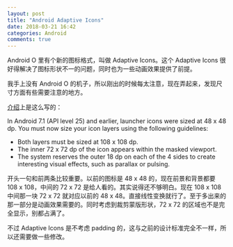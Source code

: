 ```yaml
---
layout: post
title: "Android Adaptive Icons"
date: 2018-03-21 16:42
categories: Android
comments: true
---
```


Android O 里有个新的图标格式，叫做 Adaptive Icons。这个 Adaptive Icons 很好得解决了图标形状不一的问题，同时也为一些动画效果提供了前提。

我手上没有 Android O 的机子，所以刚出的时候每太注意，现在弄起来，发现尺寸方面有些需要注意的地方。

[介绍](https://developer.android.com/guide/practices/ui_guidelines/icon_design_adaptive.html)上是这么写的：

In Android 7.1 (API level 25) and earlier, launcher icons were sized at 48 x 48 dp. You must now size your icon layers using the following guidelines:
- Both layers must be sized at 108 x 108 dp.
- The inner 72 x 72 dp of the icon appears within the masked viewport.
- The system reserves the outer 18 dp on each of the 4 sides to create interesting visual effects, such as parallax or pulsing.

开头一句和前两条比较重要。以前的图标是 48 x 48 的，现在前景和背景都要 108 x 108，中间的 72 x 72 是给人看的。其实说得还不够明白。现在 108 x 108 中间那一块 72 x 72 就对应以前的 48 x 48。直接线性变换就行了。至于多出来的那一部分是动画效果需要的。同时考虑到裁剪蒙版形状，72 x 72 的区域也不是完全显示，别都占满了。

不过 Adaptive Icons 是不考虑 padding 的，这与之前的设计标准完全不一样，所以还需要做一些修改。
